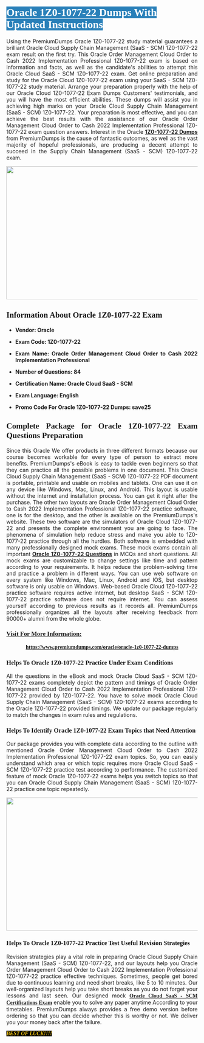 <h1><span style="color:#ffffff;"><span style="font-family:Georgia,serif;"><strong><span style="background-color:#2980b9;">Oracle 1Z0-1077-22 Dumps With Updated Instructions</span></strong></span></span></h1>

<p style="text-align: justify;">Using the PremiumDumps Oracle 1Z0-1077-22 study material guarantees a brilliant Oracle Cloud Supply Chain Management (SaaS - SCM) 1Z0-1077-22 exam result on the first try. This Oracle Order Management Cloud Order to Cash 2022 Implementation Professional 1Z0-1077-22 exam is based on information and facts, as well as the candidate's abilities to attempt this Oracle Cloud SaaS - SCM 1Z0-1077-22 exam. Get online preparation and study for the Oracle Cloud 1Z0-1077-22 exam using your SaaS - SCM 1Z0-1077-22 study material. Arrange your preparation properly with the help of our Oracle Cloud 1Z0-1077-22 Exam Dumps Customers' testimonials, and you will have the most efficient abilities. These dumps will assist you in achieving high marks on your Oracle Cloud Supply Chain Management (SaaS - SCM) 1Z0-1077-22. Your preparation is most effective, and you can achieve the best results with the assistance of our Oracle Order Management Cloud Order to Cash 2022 Implementation Professional 1Z0-1077-22 exam question answers. Interest in the Oracle <a href="https://www.premiumdumps.com/oracle/oracle-1z0-1077-22-dumps"><strong>1Z0-1077-22 </strong><b>Dumps</b></a> from PremiumDumps is the cause of fantastic outcomes, as well as the vast majority of hopeful professionals, are producing a decent attempt to succeed in the Supply Chain Management (SaaS - SCM) 1Z0-1077-22 exam.</p>

<p style="text-align: center;"><a href="https://www.premiumdumps.com/oracle/oracle-1z0-1077-22-dumps"><img alt="" src="https://i.imgur.com/P39uA2n.jpeg" style="width: 700px; height: 350px;" /></a></p>

<h2 style="text-align: justify;"><span style="font-family:Georgia,serif;"><strong>Information About Oracle 1Z0-1077-22 Exam</strong></span></h2>

<ul>
	<li>
	<p style="text-align: justify;"><b>Vendor: Oracle</b></p>
	</li>
	<li>
	<p style="text-align: justify;"><b>Exam Code: 1Z0-1077-22</b></p>
	</li>
	<li>
	<p style="text-align: justify;"><b>Exam Name: Oracle Order Management Cloud Order to Cash 2022 Implementation Professional</b></p>
	</li>
	<li>
	<p style="text-align: justify;"><b>Number of Questions: 84</b></p>
	</li>
	<li>
	<p style="text-align: justify;"><b>Certification Name: Oracle Cloud SaaS - SCM</b></p>
	</li>
	<li>
	<p style="text-align: justify;"><b>Exam Language: English</b></p>
	</li>
	<li>
	<p style="text-align: justify;"><b>Promo Code For Oracle 1Z0-1077-22 Dumps: save25</b></p>
	</li>
</ul>

<h2 style="text-align: justify;"><span style="font-family:Georgia,serif;"><strong>Complete Package for Oracle 1Z0-1077-22 Exam Questions Preparation</strong></span></h2>

<p style="text-align: justify;">Since this Oracle We offer products in three different formats because our course becomes workable for every type of person to extract more benefits. PremiumDumps's eBook is easy to tackle even beginners so that they can practice all the possible problems in one document. This Oracle Cloud Supply Chain Management (SaaS - SCM) 1Z0-1077-22 PDF document is portable, printable and usable on mobiles and tablets. One can use it on any device like Windows, Mac, Linux, and Android. This layout is usable without the internet and installation process. You can get it right after the purchase. The other two layouts are Oracle Order Management Cloud Order to Cash 2022 Implementation Professional 1Z0-1077-22 practice software, one is for the desktop, and the other is available on the PremiumDumps's website. These two software are the simulators of Oracle Cloud 1Z0-1077-22 and presents the complete environment you are going to face. The phenomena of simulation help reduce stress and make you able to 1Z0-1077-22 practice through all the hurdles. Both software is embedded with many professionally designed mock exams. These mock exams contain all important <strong><a href="https://www.premiumdumps.com/oracle/oracle-1z0-1077-22-dumps">Oracle 1Z0-1077-22 Questions</a></strong> in MCQs and short questions. All mock exams are customizable to change settings like time and pattern according to your requirements. It helps reduce the problem-solving time and practice a problem in different ways. You can use web software on every system like Windows, Mac, Linux, Android and IOS, but desktop software is only usable on Windows. Web-based Oracle Cloud 1Z0-1077-22 practice software requires active internet, but desktop SaaS - SCM 1Z0-1077-22 practice software does not require internet. You can assess yourself according to previous results as it records all. PremiumDumps professionally organizes all the layouts after receiving feedback from 90000+ alumni from the whole globe.</p>

<h3><span style="font-family:Georgia,serif;"><strong><u>Visit For More Information:</u></strong></span></h3>

<p style="text-align: center;"><span style="font-size:14px;"><span style="font-family:Georgia,serif;"><strong><a href="https://www.premiumdumps.com/oracle/oracle-1z0-1077-22-dumps">https://www.premiumdumps.com/oracle/oracle-1z0-1077-22-dumps</a></strong></span></span></p>

<h3 style="text-align: justify;"><span style="font-family:Georgia,serif;"><strong><strong><strong>Helps To Oracle 1Z0-1077-22 Practice Under Exam Conditions</strong></strong></strong></span></h3>

<p style="text-align: justify;">All the questions in the eBook and mock Oracle Cloud SaaS - SCM 1Z0-1077-22 exams completely depict the pattern and timings of Oracle Order Management Cloud Order to Cash 2022 Implementation Professional 1Z0-1077-22 provided by 1Z0-1077-22. You have to solve mock Oracle Cloud Supply Chain Management (SaaS - SCM) 1Z0-1077-22 exams according to the Oracle 1Z0-1077-22 provided timings. We update our package regularly to match the changes in exam rules and regulations.</p>

<h3 style="text-align: justify;"><span style="font-family:Georgia,serif;"><strong><strong><strong>Helps To Identify Oracle 1Z0-1077-22 Exam Topics that Need Attention</strong></strong></strong></span></h3>

<p style="text-align: justify;">Our package provides you with complete data according to the outline with mentioned Oracle Order Management Cloud Order to Cash 2022 Implementation Professional 1Z0-1077-22 exam topics. So, you can easily understand which area or which topic requires more Oracle Cloud SaaS - SCM 1Z0-1077-22 practice test according to performance. The customized feature of mock Oracle 1Z0-1077-22 exams helps you switch topics so that you can Oracle Cloud Supply Chain Management (SaaS - SCM) 1Z0-1077-22 practice one topic repeatedly.</p>

<p style="text-align: center;"><strong><a href="https://www.premiumdumps.com/oracle/oracle-1z0-1077-22-dumps"><img alt="" src="https://i.imgur.com/2KPb8yb.jpeg" style="width: 700px; height: 350px;" /></a></strong></p>

<h3 style="text-align: justify;"><span style="font-family:Georgia,serif;"><strong><strong><strong>Helps To Oracle 1Z0-1077-22 Practice Test Useful Revision Strategies</strong></strong></strong></span></h3>

<p style="text-align: justify;">Revision strategies play a vital role in preparing Oracle Cloud Supply Chain Management (SaaS - SCM) 1Z0-1077-22, and our layouts help you Oracle Order Management Cloud Order to Cash 2022 Implementation Professional 1Z0-1077-22 practice effective techniques. Sometimes, people get bored due to continuous learning and need short breaks, like 5 to 10 minutes. Our well-organized layouts help you take short breaks as you do not forget your lessons and last seen. Our designed mock <span style="font-family:Georgia,serif;"><strong><a href="http://https://www.premiumdumps.com/oracle/oracle-cloud-dumps">Oracle Cloud SaaS - SCM Certifications Exam</a></strong></span> enable you to solve any paper anytime According to your timetables. PremiumDumps always provides a free demo version before ordering so that you can decide whether this is worthy or not. We deliver you your money back after the failure.</p>

<p style="text-align: justify;"><span style="color:#f1c40f;"><strong><span style="font-family:Georgia,serif;"><span style="font-size:14px;"><em><strong><span style="background-color:#000000;">BEST OF LUCK!!!!</span></strong></em></span></span></strong></span></p>
